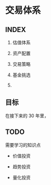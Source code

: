 # 交易体系

## INDEX

1. 估值体系
2. 资产配置

3. 交易策略
4. 基金挑选
5. 





## 目标



在接下来的 30 年里，

## TODO

需要学习的知识点

- 价值投资

- 趋势投资

- 量化投资
